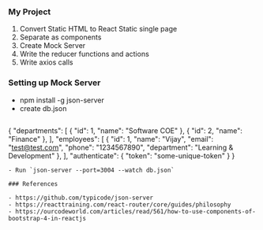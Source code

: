 ### My Project


1. Convert Static HTML to React Static single page
2. Separate as components 
3. Create Mock Server
4. Write the reducer functions and actions
5. Write axios calls

### Setting up Mock Server

- npm install -g json-server
- create db.json
  ```
{
    "departments": [
      {
        "id": 1,
        "name": "Software COE"
      },
      {
        "id": 2,
        "name": "Finance"
      },
    ],
    "employees": [
      {
        "id": 1,
        "name": "Vijay",
        "email": "test@test.com",
        "phone": "1234567890",
        "department": "Learning & Development"
      },
    ],
    "authenticate": {
      "token": "some-unique-token"
    }
  }
  ```
  - Run `json-server --port=3004 --watch db.json`

### References

- https://github.com/typicode/json-server
- https://reacttraining.com/react-router/core/guides/philosophy
- https://ourcodeworld.com/articles/read/561/how-to-use-components-of-bootstrap-4-in-reactjs